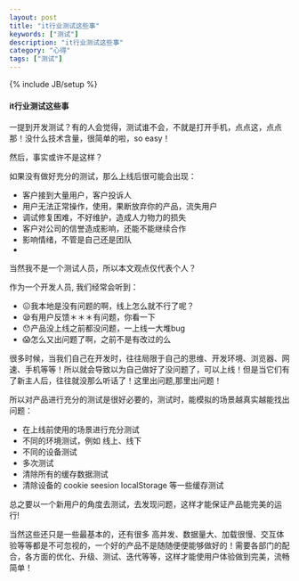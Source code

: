 ```yaml
---
layout: post
title: "it行业测试这些事"
keywords: ["测试"]
description: "it行业测试这些事"
category: "心得"
tags: ["测试"]
---
```


{% include JB/setup %}

#### it行业测试这些事

一提到开发测试？有的人会觉得，测试谁不会，不就是打开手机，点点这，点点那！没什么技术含量，很简单的啦，so easy！

然后，事实或许不是这样？

如果没有做好充分的测试，那么上线后很可能会出现：

- 客户接到大量用户，客户投诉人
- 用户无法正常操作，使用，果断放弃你的产品，流失用户
- 调试修复困难，不好维护，造成人力物力的损失
- 客户对公司的信誉造成影响，还能不能继续合作
- 影响情绪，不管是自己还是团队
- ​

当然我不是一个测试人员，所以本文观点仅代表个人？

作为一个开发人员, 我们经常会听到：

*  😖我本地是没有问题的啊，线上怎么就不行了呢？
* 😪有用户反馈＊＊＊有问题，你看一下
* 😯产品没上线之前都没问题，一上线一大堆bug
* 😱怎么又出问题了啊，之前不是有改过的么

很多时候，当我们自己在开发时，往往局限于自己的思维、开发环境、浏览器、网速、手机等等！所以就会导致以为自己做好了没问题了，可以上线！但是当它们有了新主人后，往往就没那么听话了！这里出问题,那里出问题！

所以对产品进行充分的测试是很好必要的，测试时，能模拟的场景越真实越能找出问题：

* 在上线前使用的场景进行充分测试
* 不同的环境测试，例如 线上、线下
* 不同的设备测试
* 多次测试
* 清除所有的缓存数据测试
* 清除设备的 cookie seesion localStorage 等一些缓存测试

总之要以一个新用户的角度去测试，去发现问题，这样才能保证产品能完美的运行!

当然这些还只是一些最基本的，还有很多 高并发、数据量大、加载很慢、交互体验等等都是不可忽视的，一个好的产品不是随随便便能够做好的！需要各部门的配合，各方面的优化、升级、测试、迭代等等，这样才能使用户体验做到完美，流畅简单！
